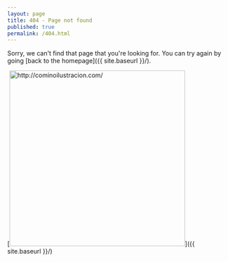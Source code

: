 ```yaml
---
layout: page
title: 404 - Page not found
published: true
permalink: /404.html
---
```


Sorry, we can't find that page that you're looking for. You can try again by going [back to the homepage]({{ site.baseurl }}/).

[<img src="{{ site.baseurl }}/images/404.jpg" alt="http://cominoilustracion.com/" style="width: 400px;"/>]({{ site.baseurl }}/)
